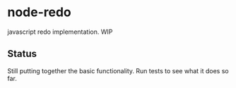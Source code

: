 
# node-redo

javascript redo implementation. WIP

## Status

Still putting together the basic functionality. Run tests to see what it does
so far.
